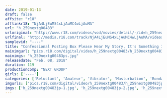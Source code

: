 ```yaml
---
date: 2019-01-13
draft: false
affsite: "r18"
afflinkr18: "NjA4LjEuMS4xLjAuMC4wLjAuMA"
url: "h_259nextg00483"
urloriginal: "http://www.r18.com/videos/vod/movies/detail/-/id=h_259nextg00483"
urlfinal: "http://media.r18.com/track/NjA4LjEuMS4xLjAuMC4wLjAuMA/videos/vod/movies/detail/-/id=h_259nextg00483"
samplevid: "----"
title: "Confessional Posting Box Please Hear My Story, It's Something I Can't Tell Anyone Else About"
mainimgurl: "pics.r18.com/digital/video/h_259nextg00483/h_259nextg00483ps.jpg"
mainimgs: "h_259nextg00483ps.jpg"
releasedate: "Feb. 08, 2018"
duration: 119
productioncomp: "NEXT GROUP"
girls: ['----']
categories: ['Reluctant', 'Amateur', 'Vibrator', 'Masturbation', 'Bondage', 'Threesome / Foursome']
imgurls: ['pics.r18.com/digital/video/h_259nextg00483/h_259nextg00483jp-1.jpg', 'pics.r18.com/digital/video/h_259nextg00483/h_259nextg00483jp-2.jpg', 'pics.r18.com/digital/video/h_259nextg00483/h_259nextg00483jp-3.jpg', 'pics.r18.com/digital/video/h_259nextg00483/h_259nextg00483jp-4.jpg', 'pics.r18.com/digital/video/h_259nextg00483/h_259nextg00483jp-5.jpg', 'pics.r18.com/digital/video/h_259nextg00483/h_259nextg00483jp-6.jpg', 'pics.r18.com/digital/video/h_259nextg00483/h_259nextg00483jp-7.jpg', 'pics.r18.com/digital/video/h_259nextg00483/h_259nextg00483jp-8.jpg', 'pics.r18.com/digital/video/h_259nextg00483/h_259nextg00483jp-9.jpg', 'pics.r18.com/digital/video/h_259nextg00483/h_259nextg00483jp-10.jpg', 'pics.r18.com/digital/video/h_259nextg00483/h_259nextg00483jp-11.jpg', 'pics.r18.com/digital/video/h_259nextg00483/h_259nextg00483jp-12.jpg', 'pics.r18.com/digital/video/h_259nextg00483/h_259nextg00483jp-13.jpg', 'pics.r18.com/digital/video/h_259nextg00483/h_259nextg00483jp-14.jpg', 'pics.r18.com/digital/video/h_259nextg00483/h_259nextg00483jp-15.jpg', 'pics.r18.com/digital/video/h_259nextg00483/h_259nextg00483jp-16.jpg', 'pics.r18.com/digital/video/h_259nextg00483/h_259nextg00483jp-17.jpg', 'pics.r18.com/digital/video/h_259nextg00483/h_259nextg00483jp-18.jpg', 'pics.r18.com/digital/video/h_259nextg00483/h_259nextg00483jp-19.jpg', 'pics.r18.com/digital/video/h_259nextg00483/h_259nextg00483jp-20.jpg']
imgs: ['h_259nextg00483jp-1.jpg', 'h_259nextg00483jp-2.jpg', 'h_259nextg00483jp-3.jpg', 'h_259nextg00483jp-4.jpg', 'h_259nextg00483jp-5.jpg', 'h_259nextg00483jp-6.jpg', 'h_259nextg00483jp-7.jpg', 'h_259nextg00483jp-8.jpg', 'h_259nextg00483jp-9.jpg', 'h_259nextg00483jp-10.jpg', 'h_259nextg00483jp-11.jpg', 'h_259nextg00483jp-12.jpg', 'h_259nextg00483jp-13.jpg', 'h_259nextg00483jp-14.jpg', 'h_259nextg00483jp-15.jpg', 'h_259nextg00483jp-16.jpg', 'h_259nextg00483jp-17.jpg', 'h_259nextg00483jp-18.jpg', 'h_259nextg00483jp-19.jpg', 'h_259nextg00483jp-20.jpg']
---
```

